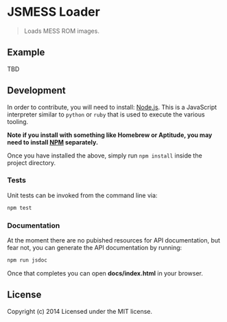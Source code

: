 # JSMESS Loader

> Loads MESS ROM images.

## Example

TBD

## Development

In order to contribute, you will need to install:
[Node.js](http://nodejs.org/).  This is a JavaScript interpreter similar to
`python` or `ruby` that is used to execute the various tooling.

**Note if you install with something like Homebrew or Aptitude, you may need
to install [NPM](http://npmjs.org/) separately.**

Once you have installed the above, simply run `npm install` inside the project
directory.

### Tests

Unit tests can be invoked from the command line via:

``` bash
npm test
```

### Documentation

At the moment there are no pubished resources for API documentation, but fear
not, you can generate the API documentation by running:

``` bash
npm run jsdoc
```

Once that completes you can open **docs/index.html** in your browser.

## License

Copyright (c) 2014 Licensed under the MIT license.
